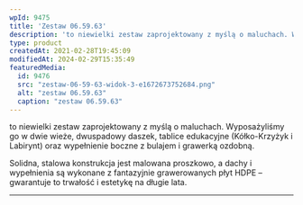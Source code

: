 ```yaml
---
wpId: 9475
title: 'Zestaw 06.59.63'
description: 'to niewielki zestaw zaprojektowany z myślą o maluchach. Wyposażyliśmy go w dwie wieże, dwuspadowy daszek, tablice edukacyjne (Kółko-Krzyżyk i Labirynt) oraz wypełnienie boczne z bulajem i grawerką ozdobną. Solidna, stalowa konstrukcja jest malowana proszkowo, a dachy i wypełnienia są wykonane z fantazyjnie grawerowanych płyt HDPE – gwarantuje to trwałość i estetykę na długie lata.'
type: product
createdAt: 2021-02-28T19:45:09
modifiedAt: 2024-02-29T15:35:49
featuredMedia:
  id: 9476
  src: "zestaw-06-59-63-widok-3-e1672673752684.png"
  alt: "zestaw 06.59.63"
  caption: "zestaw 06.59.63"
---
```



to niewielki zestaw zaprojektowany z myślą o maluchach. Wyposażyliśmy go w dwie wieże, dwuspadowy daszek, tablice edukacyjne (Kółko-Krzyżyk i Labirynt) oraz wypełnienie boczne z bulajem i grawerką ozdobną.

Solidna, stalowa konstrukcja jest malowana proszkowo, a dachy i wypełnienia są wykonane z fantazyjnie grawerowanych płyt HDPE – gwarantuje to trwałość i estetykę na długie lata.

* * *